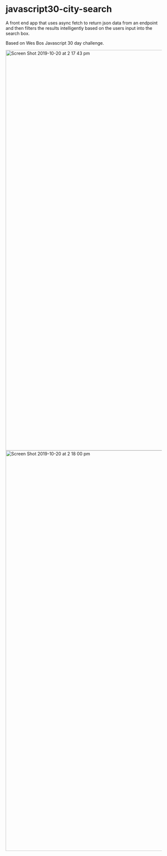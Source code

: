 # javascript30-city-search

A front end app that uses async fetch to return json data from an endpoint and then filters the results intelligently
based on the users input into the search box.

Based on Wes Bos Javascript 30 day challenge.

<img width="1292" alt="Screen Shot 2019-10-20 at 2 17 43 pm" src="https://user-images.githubusercontent.com/48931725/67154299-96cfbb00-f345-11e9-80a6-008201dad0b0.png">

<img width="1292" alt="Screen Shot 2019-10-20 at 2 18 00 pm" src="https://user-images.githubusercontent.com/48931725/67154302-aa7b2180-f345-11e9-8ad5-8df67fe6cb94.png">
